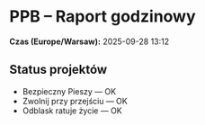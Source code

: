 # PPB – Raport godzinowy
**Czas (Europe/Warsaw):** 2025-09-28 13:12

## Status projektów
- Bezpieczny Pieszy — OK
- Zwolnij przy przejściu — OK
- Odblask ratuje życie — OK


